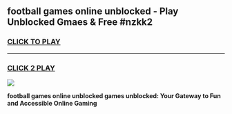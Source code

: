 
## football games online unblocked - Play Unblocked Gmaes & Free #nzkk2
<h3>
<a href="https://news.freeplayer.one?title=football_games_online_unblocked&ref=24F">CLICK TO PLAY</a></h3>
<hr>

<h3>
<a href="https://news.freeplayer.one?title=football_games_online_unblocked&ref=24F">CLICK 2 PLAY</a>
  
</h3>

<a href="https://news.freeplayer.one?title=football_games_online_unblocked&ref=24F/"><img src="https://clearcache.store/games.png"></a>


**football games online unblocked games unblocked: Your Gateway to Fun and Accessible Online Gaming**
